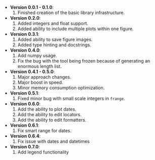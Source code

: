 + **Version 0.0.1 - 0.1.0**:
  1. Finished creation of the basic library infrastructure.
+ **Version 0.2.0**:
  1. Added integers and float support.
  2. Added ability to include multiple plots within one figure.
+ **Version 0.3.1**:
  1. Added ability to save figure images.
  2. Added type hinting and docstrings.
+ **Version 0.4.0**:
  1. Add numpy usage.
  2. Fix the bug with the tool being frozen because of generating an enormous length list.
+ **Version 0.4.1 - 0.5.0**:
  1. Major approach changes.
  2. Major boost in speed.
  3. Minor memory consumption optimization.
+ **Version 0.5.1**:
  1. Fixed minor bug with small scale integers in `frange`.
+ **Version 0.6.0**:
  1. Add the ability to plot dates.
  2. Add the ability to edit locators.
  3. Add the ability to edit formatters.
+ **Version 0.6.1**:
  1. Fix smart range for dates.
+ **Version 0.6.4**:
  1. Fix issue with dates and datetimes
+ **Version 0.7.0**:
  1. Add legend functionality
